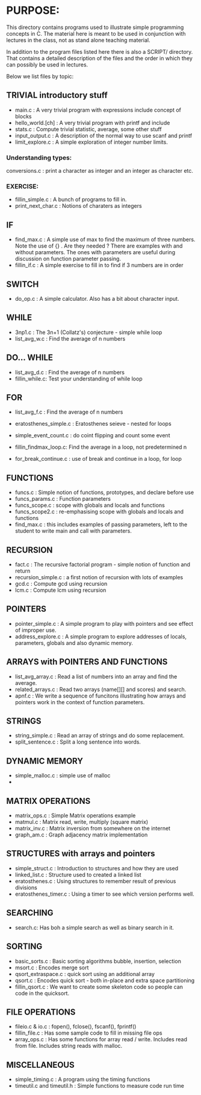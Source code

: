 
# PURPOSE:

This directory contains programs used to illustrate simple 
programming concepts in C.
The material here is meant to be used in conjunction with lectures in the class, not as stand alone teaching material.

In addition to the program files listed here there is also a SCRIPT/ directory. That contains a detailed description of the files and the order in which they can possibly be used in lectures.

Below we list files by topic:

##  TRIVIAL introductory stuff

* main.c  : A very trivial program with expressions include concept of blocks
* hello\_world.[ch] : A very trivial program with printf and include
* stats.c		 : Compute trivial statistic, average, some other stuff
* input\_output.c : A description of the normal way to use scanf and printf
* limit\_explore.c : A simple exploration of integer number limits.

### Understanding types:
conversions.c : print a character as integer and an integer as character etc.

### EXERCISE:

* fillin\_simple.c : A bunch of programs to fill in.
* print\_next\_char.c : Notions of charaters as integers

## IF

* find\_max.c : A simple use of max to find the maximum of three numbers.
	Note the use of {} . Are they needed ?
	There are examples with and without parameters. The ones with parameters are useful during discussion
	on function parameter passing.
* fillin\_if.c : A simple exercise to fill in to find if 3 numbers are in order

## SWITCH

* do\_op.c : A simple calculator. Also has a bit about character input.


## WHILE

* 3np1.c 	: The 3n+1 (Collatz's) conjecture  - simple while loop
* list\_avg\_w.c : 	Find the average of n numbers

## DO... WHILE

* list\_avg\_d.c : 	Find the average of n numbers
* fillin\_while.c:      Test your understanding of while loop

## FOR

* list\_avg\_f.c : 	Find the average of n numbers
* eratosthenes\_simple.c : Eratosthenes seieve - nested for loops
* simple\_event\_count.c : do coint flipping and count some event
* fillin\_findmax\_loop.c: Find the average in a loop, not predetermined n

* for\_break\_continue.c : use of break and continue in a loop, for loop


## FUNCTIONS

* funcs.c : Simple notion of functions, prototypes, and declare before use
* funcs\_params.c : Function parameters
* funcs\_scope.c : scope with globals and locals and functions
* funcs\_scope2.c : re-emphasising scope with globals and locals and functions
* find\_max.c : this includes examples of passing parameters, left to the student to write main and call with parameters.

## RECURSION
* fact.c  : The recursive factorial program
		- simple notion of function and return
* recursion\_simple.c : a first notion of recursion with lots of examples
* gcd.c		 :	Compute gcd using recursion
* lcm.c		 :	Compute lcm using recursion

## POINTERS
* pointer\_simple.c : A simple program to play with pointers and see effect of improper use.
* address\_explore.c : A simple program to explore addresses of locals, parameters, globals and also dynamic memory.

## ARRAYS with POINTERS AND FUNCTIONS
* list\_avg\_array.c : Read a list of numbers into an array and 
                       find the average.
* related\_arrays.c : Read two arrays (name[][] and scores) and search.
* apnf.c   : We write a sequence of funcitons illustrating how arrays 
		and pointers work in the context of function parameters.


## STRINGS
* string\_simple.c : Read an array of strings and do some replacement.
* split\_sentence.c : Split a long sentence into words.

## DYNAMIC MEMORY
* simple\_malloc.c : simple use of malloc
*

## MATRIX OPERATIONS
* matrix\_ops.c : Simple Matrix operations example
* matmul.c      : Matrix read, write, multiply (square matrix)
* matrix\_inv.c  : Matrix inversion from somewhere on the internet
* graph\_am.c : Graph adjacency matrix implementation

## STRUCTURES with arrays and pointers
* simple\_struct.c : Introduction to structures and how they are used
* linked\_list.c   : Structure used to created a linked list
* eratosthenes.c   : Using structures to remember result of previous divisions
* eratosthenes\_timer.c : Using a timer to see which version performs well.

## SEARCHING

* search.c: Has boh a simple search as well as binary search in it.

## SORTING

* basic\_sorts.c :  Basic sorting algorithms bubble, insertion, selection
* msort.c : Encodes merge sort
* qsort\_extraspace.c : quick sort using an additional array
* qsort.c	: Encodes quick sort - both in-place and extra space partitioning
* fillin\_qsort.c : We want to create some skeleton code so people can code in the quicksort.


## FILE OPERATIONS
* fileio.c & io.c	: fopen(), fclose(), fscanf(), fprintf()
* fillin\_file.c  : Has some sample code to fill in missing file ops
* array\_ops.c    : Has some functions for array read / write.
			Includes read from file.
			Includes string reads with malloc.

## MISCELLANEOUS
* simple\_timing.c 	    : A program using the timing functions
* timeutil.c and timeutil.h : Simple functions to measure code run time

